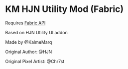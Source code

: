 # KM HJN Utility Mod (Fabric)

Requires [Fabric API](https://www.curseforge.com/minecraft/mc-mods/fabric-api)

Based on HJN Utility UI addon

Made by @KalmeMarq

Original Author: @HJN

Original Pixel Artist: @Chr7st
